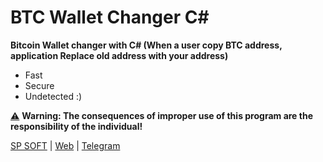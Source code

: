 
# BTC Wallet Changer C#
**Bitcoin Wallet changer with C# (When a user copy BTC address, application Replace old address with your address)**
- Fast
- Secure
- Undetected :)

[⚠️](https://emojipedia.org/warning/) **Warning: The consequences of improper use of this program are the responsibility of the individual!**

[SP SOFT](https://sp-soft.ir) | [Web](https://karamlou.com) | [Telegram](https://t.me/sir_programmer)
